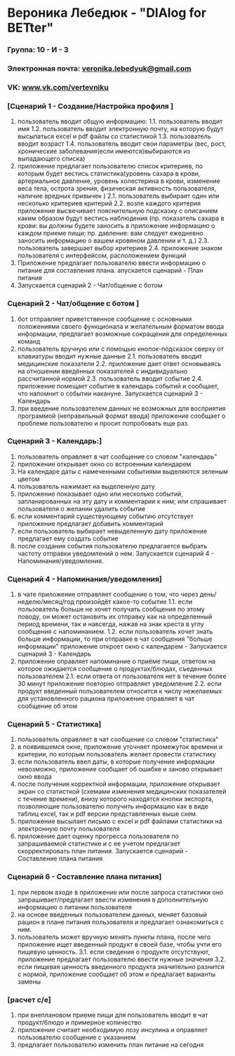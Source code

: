 # Вероника Лебедюк - "DIAlog for BETter"
### Группа: 10 - И - 3
### Электронная почта: veronika.lebedyuk@gmail.com
### VK: www.vk.com/vertevniku

### [Сценарий 1 - Создание/Настройка профиля  ]
1.	пользователь вводит общую информацию:
  1.1.	пользователь вводит имя
  1.2.	пользователь вводит электронную почту, на которую будут высылаться exсel и pdf файлы со статистикой
  1.3.	пользователь вводит возраст
  1.4.	пользователь вводит свои параметры (вес, рост, хронические заболевания(если имеются)выбираются из выпадающего списка)
2.	приложение предлагает пользователю список критериев, по которым будет вестись статистика(уровень сахара в крови, артериальное давление, уровень холестерина в крови, изменение веса тела, острота зрения, физическая активность пользователя, наличие вредных привычек ) 
2.1.	пользователь выбирает один или несколько критериев критерий 
2.2.	возле каждого критерия приложение высвечивает пояснительную подсказку с описанием каким образом будут вестись наблюдения (пр. показатель сахара в крови: вы должны будете заносить в приложение информацию о каждом приеме пищи; пр. давление: вам следует ежедневно заносить информацию о вашем кровяном давлении и т. д.)
2.3.	пользователь завершает выбор критериев
2.4.	приложение знаком пользователя с интерфейсом, расположением функций
3.	Приложение предлагает пользователю ввести информацию о питание для составления плана. апускается сценарий  - План питания
4.	Запускается сценарий 2 - Чат/общение с ботом 

### Сценарий 2 - Чат/общение с ботом ]
1.	бот отправляет приветственное сообщение с основными положениями своего функционала и желательным форматом ввода информации, предлагает возможные сокращения для определенных команд
2.	пользователь вручную или с помощью кнопок-подсказок сверху от клавиатуры вводит нужные данные
2.1.	пользователь вводит медицинские показатели
2.2.	приложение дает ответ основываясь на отношении введённых показателей с индивидуально рассчитанной нормой
2.3.	пользователь вводит событие
2.4.	приложение помещает событие в календарь событий и сообщает, что напомнит о событии накануне. Запускается сценарий 3 - Календарь
3.	при введение пользователем данных не возможных для восприятия программой (неправильный формат ввода) приложение сообщает о проблеме пользователю и просит попробовать еще раз.

### Сценарий 3 - Календарь:]
1.	пользователь оправляет в чат сообщение со словом "календарь"
2.	приложение открывает окно со встроенным календарем
3.	На календаре даты с намеченными событиями выделяются зеленым цветом
4.	пользователь нажимает на выделенную дату
5.	приложение показывает одно или несколько событий, запланированных на эту дату и  комментарии к ним; или спрашивает пользователя о желании удалить событие
6.	если комментарий существующему событию отсутствует приложение предлагает добавить комментарий
7.	если пользователь выбирает невыделенную дату приложение предлагает ему создать событие
8.	после создания события пользователю предлагается выбрать частоту отправки уведомлений о нем. Запускается сценарий 4 - Напоминания/уведомления.

### Сценарий 4 - Напоминания/уведомления]
1.	в чате приложение отправляет сообщение о том, что через день/неделю/месяц/год произойдёт какое-то событие
1.1.	если пользователь больше не хочет получать сообщения по этому поводу, он может остановить их отправку как на определенный период времени, так и навсегда, нажав на знак креста в углу сообщения с напоминанием.
1.2.	если пользователь хочет знать больше информации, то при отправке в чат сообщения "больше информации" приложение откроет окно с календарем - Запускается сценарий 3 - Календарь
2.	приложение оправляет напоминание о приёме пищи, ответом на которое ожидается сообщение о продуктах/блюдах, съеденных пользователем
2.1.	если ответа от пользователя нет в течение более 30 минут приложение повторно отправляет уведомление
2.2.	если продукт введенный пользователем относится к числу нежелаемых для установленного рациона приложение оправляет в чат сообщение об этом

### Сценарий 5 - Статистика]
1.	пользователь оправляет в чат сообщение со словом "статистика"
2.	в появившемся окне, приложение уточняет промежуток времени и критерии, по которым пользователь желает провести статистику
3.	если пользователь ввел даты, в которые получение информации невозможно, приложение сообщает об ошибке и заново открывает окно ввода
4.	после получения корректной информации, приложение открывает экран со статисткой (схемами изменения медицинских показателей с течение времени), внизу которого находятся кнопки экспорта, позволяющие пользователю получить информацию как в виде таблиц excel, так и pdf версии представленных выше схем.
5.	приложение высылает письмо с exсel и pdf файлами статистики на электронную почту пользователя
6.	приложение дает оценку прогресса пользователя по запрашиваемой статистике и с ее учетом предлагает скорректировать план питания. Запускается сценарий  - Составление плана питания 

### Сценарий 6 - Составление плана питания]
1.	при первом входе в приложение или после запроса статистики оно  запрашивает/предлагает ввести изменения в дополнительную информацию о питании пользователя
2.	 на основе введенных пользователем данных, меняет базовый рацион в плане питания пользователя и предлагает ознакомиться с ним.
3.	пользователь может вручную менять пункты плана, после чего приложение ищет введенный продукт в своей базе, чтобы учти его пищевую ценность.
3.1.	если сведения о продукте отсутствуют, приложение предлагает пользователю ввести нужные значения
3.2.	если пищевая ценность введенного продукта значительно разнится с нормой, приложение сообщает об этом и предлагает варианты замены

### [расчет с/е]
1.	при внеплановом приеме пищи для пользователь вводит в чат продукт/блюдо и примерное количество
2.	приложение считает необходимую лозу инсулина и оправляет пользователю сообщение с указанием 
3. предлагает пользователю изменить план питание на сегодня

